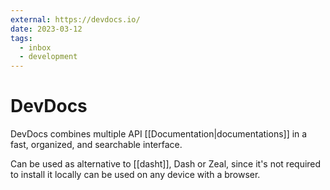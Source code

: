 ```yaml
---
external: https://devdocs.io/
date: 2023-03-12
tags:
  - inbox
  - development
---
```


# DevDocs

DevDocs combines multiple API [[Documentation|documentations]] in a fast,
organized, and searchable interface.

Can be used as alternative to [[dasht]], Dash or Zeal, since it's not required
to install it locally can be used on any device with a browser.
